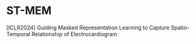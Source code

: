 # ST-MEM
[ICLR2024] Guiding Masked Representation Learning to Capture Spatio-Temporal Relationship of Electrocardiogram
